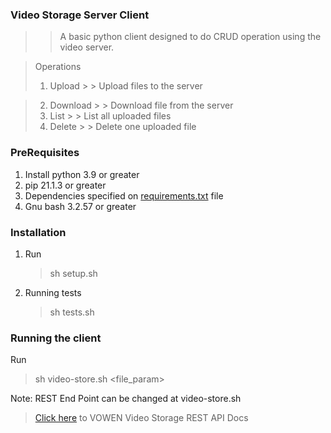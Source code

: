 ### Video Storage Server Client

> > A basic python client designed to do CRUD operation using the video server.

> Operations
> 1. Upload
     >    > Upload files to the server

> 2. Download
     >    > Download file from the server
> 3. List
     >   > List all uploaded files
> 4. Delete
     >   > Delete one uploaded file

### PreRequisites

1. Install python 3.9 or greater
2. pip 21.1.3 or greater
3. Dependencies specified on [requirements.txt](requirements.txt) file
1. Gnu bash 3.2.57 or greater

### Installation

1. Run
   > sh setup.sh
2. Running tests
   > sh tests.sh

### Running the client

Run
> sh video-store.sh  <action> <file_param>

Note: REST End Point can be changed at video-store.sh


> [Click here]() to VOWEN Video Storage REST API Docs